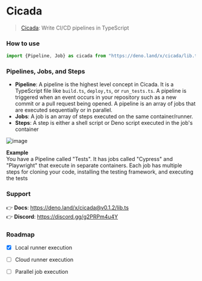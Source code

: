 # Cicada

> [Cicada](https://cicada.build): Write CI/CD pipelines in TypeScript

### How to use
```typescript
import {Pipeline, Job} as cicada from "https://deno.land/x/cicada/lib.ts"
```

### Pipelines, Jobs, and Steps
* **Pipeline**: A pipeline is the highest level concept in Cicada. It is a TypeScript file like `build.ts`, `deploy,ts`, or `run_tests.ts`. A pipeline is triggered when an event occurs in your repository such as a new commit or a pull request being opened. A pipeline is an array of jobs that  are executed sequentially or in parallel.
* **Jobs**: A job is an array of steps executed on the same container/runner. 
* **Steps**: A step is either a shell script or Deno script executed in the job's container

![image](https://user-images.githubusercontent.com/4949076/229649044-b385b525-946e-4a86-a66d-773547770105.png)

**Example**  
You have a Pipeline called "Tests". It has jobs called "Cypress" and "Playwright" that execute in separate containers. Each job has multiple steps for cloning your code, installing the testing framework, and executing the tests

### Support
👉 **Docs**: https://deno.land/x/cicada@v0.1.2/lib.ts  
👉 **Discord**: https://discord.gg/g2PRPm4u4Y


### Roadmap
- [x] Local runner execution
- [ ] Cloud runner execution
- [ ] Parallel job execution

